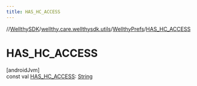 ```yaml
---
title: HAS_HC_ACCESS
---
```

//[WellthySDK](../../../index.html)/[wellthy.care.wellthysdk.utils](../index.html)/[WellthyPrefs](index.html)/[HAS_HC_ACCESS](-h-a-s_-h-c_-a-c-c-e-s-s.html)



# HAS_HC_ACCESS



[androidJvm]\
const val [HAS_HC_ACCESS](-h-a-s_-h-c_-a-c-c-e-s-s.html): [String](https://kotlinlang.org/api/latest/jvm/stdlib/kotlin/-string/index.html)




